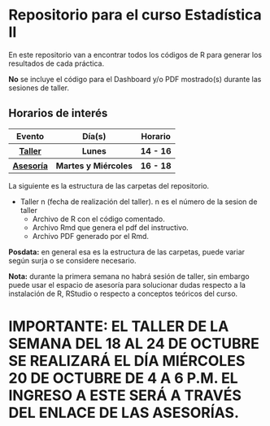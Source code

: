 <h1> Repositorio para el curso Estadística II </h1>

En este repositorio van a encontrar todos los códigos de R para generar los resultados de cada práctica.

<b>No</b> se incluye el código para el Dashboard y/o PDF mostrado(s) durante las sesiones de taller.

<h2> Horarios de interés </h2>

<table>
    <thead>
        <tr>
        <th> Evento </th>
        <th> Día(s) </th>
        <th> Horario </th>
        </tr>
    </thead>
    <tbody>
    <tr>
        <th> <a href="https://meet.google.com/wab-hqzw-iar">Taller</a> </th>
        <th> Lunes </th>
        <th> 14 - 16 </th>
    </tr>
    <tr>
        <th> <a href="https://meet.google.com/kho-jatw-cyu">Asesoría</a> </th>
        <th> Martes y Miércoles </th>
        <th> 16 - 18 </th>
    </tr>
    </tbody>
</table>

La siguiente es la estructura de las carpetas del repositorio.

<ul>
    <li> Taller n (fecha de realización del taller). n es el número de la sesion de taller
    <ul> 
        <li> Archivo de R con el código comentado. </li>
        <li> Archivo Rmd que genera el pdf del instructivo. </li>
        <li> Archivo PDF generado por el Rmd.</li>
    </ul>
</ul>

<b>Posdata:</b> en general esa es la estructura de las carpetas, puede variar según surja o se considere necesario.


<b>Nota:</b> durante la primera semana no habrá sesión de taller, sin embargo puede usar el espacio de asesoría para solucionar dudas respecto a la instalación de R, RStudio o respecto a conceptos teóricos del curso.

<h1><b>IMPORTANTE: EL TALLER DE LA SEMANA DEL 18 AL 24 DE OCTUBRE SE REALIZARÁ EL DÍA MIÉRCOLES 20 DE OCTUBRE DE 4 A 6 P.M. EL INGRESO A ESTE SERÁ A TRAVÉS DEL ENLACE DE LAS ASESORÍAS.</b></h1>